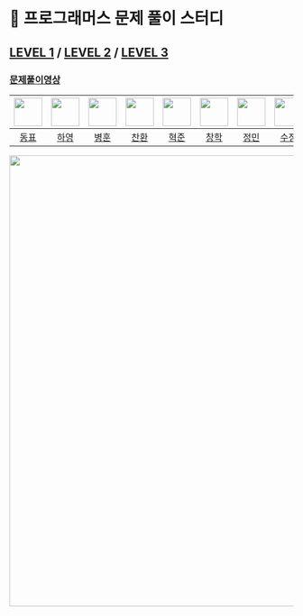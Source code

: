 # 👋 프로그래머스 문제 풀이 스터디

## [LEVEL 1](https://github.com/SolvedMaster/programmers/tree/main/LEVEL1) / [LEVEL 2](https://github.com/SolvedMaster/programmers/tree/main/LEVEL2) / [LEVEL 3](https://github.com/SolvedMaster/programmers/tree/main/LEVEL3)

### [문제풀이영상](https://www.youtube.com/playlist?list=PLFq9Q7uGlOyDHSGomaGrlJVIv4kPkv6yg)

| <a href="https://github.com/97Kzone"><img src="https://avatars.githubusercontent.com/u/76652908?v=4" width="50px"></a> | <a href="https://github.com/hayeongK"><img src="https://avatars.githubusercontent.com/u/83320865?v=4" width="50px"></a> | <a href="https://github.com/thdqudgns"><img src="https://avatars.githubusercontent.com/u/92148521?v=4" width="50px"></a> | <a href="https://github.com/cksghks89"><img src="https://avatars.githubusercontent.com/u/23161060?v=4" width="50px"></a> | <a href="https://github.com/pockypepe"><img src="https://avatars.githubusercontent.com/u/94898193?v=4" width="50px"></a> | <a href="https://github.com/leon4652"><img src="https://avatars.githubusercontent.com/u/93763809?v=4" width="50px"></a> | <a href="https://github.com/JeongMiiiin"><img src="https://avatars.githubusercontent.com/u/112797177?v=4" width="50px"></a>| <a href="https://github.com/sujeong1201"><img src="https://avatars.githubusercontent.com/u/37768793?v=4" width="50px"></a> |
| :--: |:--: |:--: |:--: |:--: |:--: |:--: |:--: |
| [동표](https://github.com/97Kzone) | [하영](https://github.com/hayeongK) | [병훈](https://github.com/thdqudgns) | [찬환](https://github.com/cksghks89) | [혁준](https://github.com/pockypepe) | [창학](https://github.com/leon4652) | [정민](https://github.com/JeongMiiiin) | [수정](https://github.com/sujeong1201) |


<img src="https://user-images.githubusercontent.com/92148521/235054241-57927a64-574c-48cc-a40e-a3611beebd11.jpg" width="800px"/>
